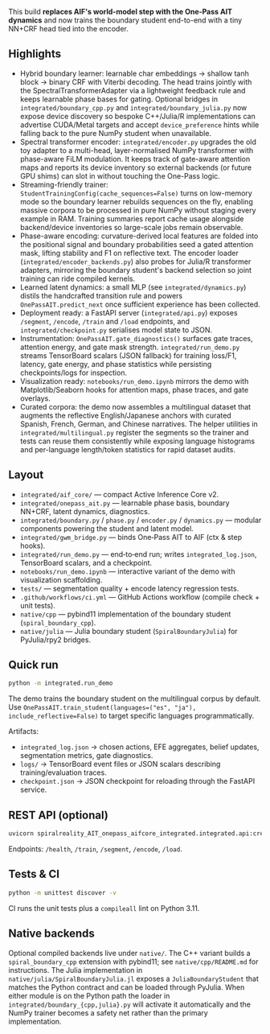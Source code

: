 
This build **replaces AIF's world-model step with the One‑Pass AIT dynamics** and now trains the
boundary student end-to-end with a tiny NN+CRF head tied into the encoder.

## Highlights
- Hybrid boundary learner: learnable char embeddings → shallow tanh block → binary CRF with
  Viterbi decoding.  The head trains jointly with the SpectralTransformerAdapter via a
  lightweight feedback rule and keeps learnable phase bases for gating.  Optional bridges in
  `integrated/boundary_cpp.py` and `integrated/boundary_julia.py` now expose device discovery so
  bespoke C++/Julia/R implementations can advertise CUDA/Metal targets and accept `device_preference`
  hints while falling back to the pure NumPy student when unavailable.
- Spectral transformer encoder: `integrated/encoder.py` upgrades the old toy adapter to a
  multi-head, layer-normalised NumPy transformer with phase-aware FiLM modulation.  It keeps track
  of gate-aware attention maps and reports its device inventory so external backends (or future GPU
  shims) can slot in without touching the One-Pass logic.
- Streaming-friendly trainer: `StudentTrainingConfig(cache_sequences=False)` turns on
  low-memory mode so the boundary learner rebuilds sequences on the fly, enabling massive
  corpora to be processed in pure NumPy without staging every example in RAM. Training summaries
  report cache usage alongside backend/device inventories so large-scale jobs remain observable.
- Phase-aware encoding: curvature-derived local features are folded into the positional signal and
  boundary probabilities seed a gated attention mask, lifting stability and F1 on reflective text.
  The encoder loader (`integrated/encoder_backends.py`) also probes for Julia/R transformer
  adapters, mirroring the boundary student's backend selection so joint training can ride compiled
  kernels.
- Learned latent dynamics: a small MLP (see `integrated/dynamics.py`) distils the handcrafted
  transition rule and powers `OnePassAIT.predict_next` once sufficient experience has been
  collected.
- Deployment ready: a FastAPI server (`integrated/api.py`) exposes `/segment`, `/encode`, `/train`
  and `/load` endpoints, and `integrated/checkpoint.py` serialises model state to JSON.
- Instrumentation: `OnePassAIT.gate_diagnostics()` surfaces gate traces, attention energy, and gate
  mask strength.  `integrated/run_demo.py` streams TensorBoard scalars (JSON fallback) for training
  loss/F1, latency, gate energy, and phase statistics while persisting checkpoints/logs for
  inspection.
- Visualization ready: `notebooks/run_demo.ipynb` mirrors the demo with Matplotlib/Seaborn hooks for
  attention maps, phase traces, and gate overlays.
- Curated corpora: the demo now assembles a multilingual dataset that augments the reflective
  English/Japanese anchors with curated Spanish, French, German, and Chinese narratives. The helper
  utilities in `integrated/multilingual.py` register the segments so the trainer and tests can reuse
  them consistently while exposing language histograms and per-language length/token statistics for
  rapid dataset audits.

## Layout
- `integrated/aif_core/` — compact Active Inference Core v2.
- `integrated/onepass_ait.py` — learnable phase basis, boundary NN+CRF, latent dynamics, diagnostics.
- `integrated/boundary.py` / `phase.py` / `encoder.py` / `dynamics.py` — modular components powering
  the student and latent model.
- `integrated/gwm_bridge.py` — binds One‑Pass AIT to AIF (ctx & step hooks).
- `integrated/run_demo.py` — end‑to‑end run; writes `integrated_log.json`, TensorBoard scalars, and
  a checkpoint.
- `notebooks/run_demo.ipynb` — interactive variant of the demo with visualization scaffolding.
- `tests/` — segmentation quality + encode latency regression tests.
- `.github/workflows/ci.yml` — GitHub Actions workflow (compile check + unit tests).
- `native/cpp` — pybind11 implementation of the boundary student (`spiral_boundary_cpp`).
- `native/julia` — Julia boundary student (`SpiralBoundaryJulia`) for PyJulia/rpy2 bridges.

## Quick run
```bash
python -m integrated.run_demo
```

The demo trains the boundary student on the multilingual corpus by default. Use
`OnePassAIT.train_student(languages=("es", "ja"), include_reflective=False)` to target specific
languages programmatically.

Artifacts:
- `integrated_log.json` → chosen actions, EFE aggregates, belief updates, segmentation metrics,
  gate diagnostics.
- `logs/` → TensorBoard event files or JSON scalars describing training/evaluation traces.
- `checkpoint.json` → JSON checkpoint for reloading through the FastAPI service.

## REST API (optional)
```bash
uvicorn spiralreality_AIT_onepass_aifcore_integrated.integrated.api:create_app --factory
```

Endpoints: `/health`, `/train`, `/segment`, `/encode`, `/load`.

## Tests & CI
```bash
python -m unittest discover -v
```

CI runs the unit tests plus a `compileall` lint on Python 3.11.

## Native backends

Optional compiled backends live under `native/`.  The C++ variant builds a
`spiral_boundary_cpp` extension with pybind11; see `native/cpp/README.md` for
instructions.  The Julia implementation in `native/julia/SpiralBoundaryJulia.jl`
exposes a `JuliaBoundaryStudent` that matches the Python contract and can be
loaded through PyJulia.  When either module is on the Python path the loader in
`integrated/boundary_{cpp,julia}.py` will activate it automatically and the
NumPy trainer becomes a safety net rather than the primary implementation.
